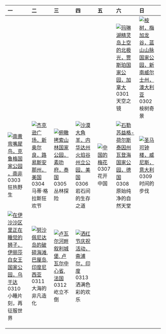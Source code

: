 | 一                                                                                                                                                                                                      | 二                                                                                                                                                                                                       | 三                                                                                                                                                                                           | 四                                                                                                                                                                                                  | 五                                                                                                                                                                         | 六                                                                                                                                                                                                                           | 日                                                                                                                                                                                                          |
|:-------------------------------------------------------------------------------------------------------------------------------------------------------------------------------------------------------|:--------------------------------------------------------------------------------------------------------------------------------------------------------------------------------------------------------|:--------------------------------------------------------------------------------------------------------------------------------------------------------------------------------------------|:---------------------------------------------------------------------------------------------------------------------------------------------------------------------------------------------------|:--------------------------------------------------------------------------------------------------------------------------------------------------------------------------|:----------------------------------------------------------------------------------------------------------------------------------------------------------------------------------------------------------------------------|:-----------------------------------------------------------------------------------------------------------------------------------------------------------------------------------------------------------|
|                                                                                                                                                                                                        |                                                                                                                                                                                                         |                                                                                                                                                                                             |                                                                                                                                                                                                    |                                                                                                                                                                           | [![](https://www.bing.com/th?id=OHR.MaligneLakeJasper_ZH-CN2664289451_320x240.jpg "玛琳湖精灵岛上空的北极光，贾斯珀国家公园，加拿大")](https://www.bing.com/th?id=OHR.MaligneLakeJasper_ZH-CN2664289451_UHD.jpg)<br>0301<br>天空之镜                    | [![](https://www.bing.com/th?id=OHR.EucalyptusForest_ZH-CN3052498076_320x240.jpg "桉树，梅加龙谷，蓝山山脉国家公园，新南威尔士州，澳大利亚")](https://www.bing.com/th?id=OHR.EucalyptusForest_ZH-CN3052498076_UHD.jpg)<br>0302<br>桉树奇景 |
| [![](https://www.bing.com/th?id=OHR.HornbillPair_ZH-CN3380997666_320x240.jpg "南黄弯嘴犀鸟，克鲁格国家公园 ，南非")](https://www.bing.com/th?id=OHR.HornbillPair_ZH-CN3380997666_UHD.jpg)<br>0303<br>狂热野生               | [![](https://www.bing.com/th?id=OHR.MardiGrasJackson_ZH-CN3456301377_320x240.jpg "杰克逊广场，新奥尔良，路易斯安那州，美国")](https://www.bing.com/th?id=OHR.MardiGrasJackson_ZH-CN3456301377_UHD.jpg)<br>0304<br>马蒂·格拉斯狂欢节 | [![](https://www.bing.com/th?id=OHR.SuratThani_ZH-CN4797096558_320x240.jpg "俯瞰拷索山林国家公园，素叻府，泰国")](https://www.bing.com/th?id=OHR.SuratThani_ZH-CN4797096558_UHD.jpg)<br>0305<br>丛林探险         | [![](https://www.bing.com/th?id=OHR.NevadaBigHorns_ZH-CN5987046965_320x240.jpg "沙漠大角羊，内华达州火焰谷州立公园，美国")](https://www.bing.com/th?id=OHR.NevadaBigHorns_ZH-CN5987046965_UHD.jpg)<br>0306<br>岩石间的生存之道 | [![](https://www.bing.com/th?id=OHR.PlumBlossom_ZH-CN5888621119_320x240.jpg "中国的梅花")](https://www.bing.com/th?id=OHR.PlumBlossom_ZH-CN5888621119_UHD.jpg)<br>0307<br>花开中国 | [![](https://www.bing.com/th?id=OHR.WaddenSeaBiosphereReserve_ZH-CN9012125146_320x240.jpg "石勒苏益格-荷尔斯泰因州瓦登海国家公园，德国")](https://www.bing.com/th?id=OHR.WaddenSeaBiosphereReserve_ZH-CN9012125146_UHD.jpg)<br>0308<br>原始纯净的自然天堂 | [![](https://www.bing.com/th?id=OHR.ItalyClock_ZH-CN0846995743_320x240.jpg "圣马可钟楼，威尼斯，意大利")](https://www.bing.com/th?id=OHR.ItalyClock_ZH-CN0846995743_UHD.jpg)<br>0309<br>时间的步伐                           |
| [![](https://www.bing.com/th?id=OHR.NappingLion_ZH-CN1214312983_320x240.jpg "在伊沙沙区里正在睡觉的狮子，伊丽莎白女王国家公园，乌干达")](https://www.bing.com/th?id=OHR.NappingLion_ZH-CN1214312983_UHD.jpg)<br>0310<br>小睡片刻，再征服世界 | [![](https://www.bing.com/th?id=OHR.NusaPenida_ZH-CN4934656933_320x240.jpg "努沙佩尼达岛的破碎海滩, 巴厘岛, 印度尼西亚")](https://www.bing.com/th?id=OHR.NusaPenida_ZH-CN4934656933_UHD.jpg)<br>0311<br>大海的非凡造化            | [![](https://www.bing.com/th?id=OHR.ChateauLoire_ZH-CN5040147638_320x240.jpg "卢瓦尔河畔叙利城堡, 卢瓦尔中心省, 法国")](https://www.bing.com/th?id=OHR.ChateauLoire_ZH-CN5040147638_UHD.jpg)<br>0312<br>屹立不倒 | [![](https://www.bing.com/th?id=OHR.HoliColors_ZH-CN2177185823_320x240.jpg "洒红节庆祝活动，斋浦尔，印度")](https://www.bing.com/th?id=OHR.HoliColors_ZH-CN2177185823_UHD.jpg)<br>0313<br>洒满色彩的欢乐                |                                                                                                                                                                           |                                                                                                                                                                                                                             |                                                                                                                                                                                                            |
|                                                                                                                                                                                                        |                                                                                                                                                                                                         |                                                                                                                                                                                             |                                                                                                                                                                                                    |                                                                                                                                                                           |                                                                                                                                                                                                                             |                                                                                                                                                                                                            |
|                                                                                                                                                                                                        |                                                                                                                                                                                                         |                                                                                                                                                                                             |                                                                                                                                                                                                    |                                                                                                                                                                           |                                                                                                                                                                                                                             |                                                                                                                                                                                                            |
|                                                                                                                                                                                                        |                                                                                                                                                                                                         |                                                                                                                                                                                             |                                                                                                                                                                                                    |                                                                                                                                                                           |                                                                                                                                                                                                                             |                                                                                                                                                                                                            |